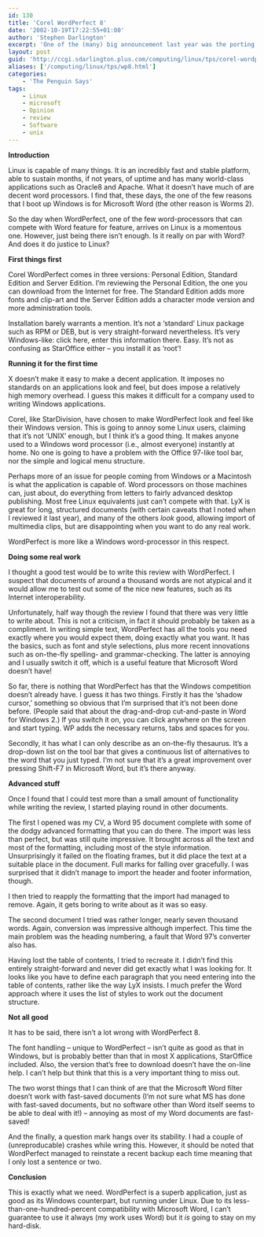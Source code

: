 ```yaml
---
id: 130
title: 'Corel WordPerfect 8'
date: '2002-10-19T17:22:55+01:00'
author: 'Stephen Darlington'
excerpt: 'One of the (many) big announcement last year was the porting of WordPerfect to Linux. Stephen Darlington reviews the outcome. '
layout: post
guid: 'http://ccgi.sdarlington.plus.com/computing/linux/tps/corel-wordperfect-8.html'
aliases: ['/computing/linux/tps/wp8.html']
categories:
    - 'The Penguin Says'
tags:
    - Linux
    - microsoft
    - Opinion
    - review
    - Software
    - unix
---
```


**Introduction**

Linux is capable of many things. It is an incredibly fast and stable platform, able to sustain months, if not years, of uptime and has many world-class applications such as Oracle8 and Apache. What it doesn’t have much of are decent word processors. I find that, these days, the one of the few reasons that I boot up Windows is for Microsoft Word (the other reason is Worms 2).

So the day when WordPerfect, one of the few word-processors that can compete with Word feature for feature, arrives on Linux is a momentous one. However, just being there isn’t enough. Is it really on par with Word? And does it do justice to Linux?

**First things first**

Corel WordPerfect comes in three versions: Personal Edition, Standard Edition and Server Edition. I’m reviewing the Personal Edition, the one you can download from the Internet for free. The Standard Edition adds more fonts and clip-art and the Server Edition adds a character mode version and more administration tools.

Installation barely warrants a mention. It’s not a ‘standard’ Linux package such as RPM or DEB, but is very straight-forward nevertheless. It’s very Windows-like: click here, enter this information there. Easy. It’s not as confusing as StarOffice either – you install it as ‘root’!

**Running it for the first time**

X doesn’t make it easy to make a decent application. It imposes no standards on an applications look and feel, but does impose a relatively high memory overhead. I guess this makes it difficult for a company used to writing Windows applications.

Corel, like StarDivision, have chosen to make WordPerfect look and feel like their Windows version. This is going to annoy some Linux users, claiming that it’s not ‘UNIX’ enough, but I think it’s a good thing. It makes anyone used to a Windows word processor (i.e., almost everyone) instantly at home. No one is going to have a problem with the Office 97-like tool bar, nor the simple and logical menu structure.

Perhaps more of an issue for people coming from Windows or a Macintosh is what the application is capable of. Word processors on those machines can, just about, do everything from letters to fairly advanced desktop publishing. Most free Linux equivalents just can’t compete with that. LyX is great for long, structured documents (with certain caveats that I noted when I reviewed it last year), and many of the others *look* good, allowing import of multimedia clips, but are disappointing when you want to do any real work.

WordPerfect is more like a Windows word-processor in this respect.

**Doing some real work**

I thought a good test would be to write this review with WordPerfect. I suspect that documents of around a thousand words are not atypical and it would allow me to test out some of the nice new features, such as its Internet interoperability.

Unfortunately, half way though the review I found that there was very little to write about. This is not a criticism, in fact it should probably be taken as a compliment. In writing simple text, WordPerfect has all the tools you need exactly where you would expect them, doing exactly what you want. It has the basics, such as font and style selections, plus more recent innovations such as on-the-fly spelling- and grammar-checking. The latter is annoying and I usually switch it off, which is a useful feature that Microsoft Word doesn’t have!

So far, there is nothing that WordPerfect has that the Windows competition doesn’t already have. I guess it has two things. Firstly it has the ‘shadow cursor,’ something so obvious that I’m surprised that it’s not been done before. (People said that about the drag-and-drop cut-and-paste in Word for Windows 2.) If you switch it on, you can click anywhere on the screen and start typing. WP adds the necessary returns, tabs and spaces for you.

Secondly, it has what I can only describe as an on-the-fly thesaurus. It’s a drop-down list on the tool bar that gives a continuous list of alternatives to the word that you just typed. I’m not sure that it’s a great improvement over pressing Shift-F7 in Microsoft Word, but it’s there anyway.

**Advanced stuff**

Once I found that I could test more than a small amount of functionality while writing the review, I started playing round in other documents.

The first I opened was my CV, a Word 95 document complete with some of the dodgy advanced formatting that you can do there. The import was less than perfect, but was still quite impressive. It brought across all the text and most of the formatting, including most of the style information. Unsurprisingly it failed on the floating frames, but it did place the text at a suitable place in the document. Full marks for falling over gracefully. I was surprised that it didn’t manage to import the header and footer information, though.

I then tried to reapply the formatting that the import had managed to remove. Again, it gets boring to write about as it was so easy.

The second document I tried was rather longer, nearly seven thousand words. Again, conversion was impressive although imperfect. This time the main problem was the heading numbering, a fault that Word 97’s converter also has.

Having lost the table of contents, I tried to recreate it. I didn’t find this entirely straight-forward and never did get exactly what I was looking for. It looks like you have to define each paragraph that you need entering into the table of contents, rather like the way LyX insists. I much prefer the Word approach where it uses the list of styles to work out the document structure.

**Not all good**

It has to be said, there isn’t a lot wrong with WordPerfect 8.

The font handling – unique to WordPerfect – isn’t quite as good as that in Windows, but is probably better than that in most X applications, StarOffice included. Also, the version that’s free to download doesn’t have the on-line help. I can’t help but think that this is a very important thing to miss out.

The two worst things that I can think of are that the Microsoft Word filter doesn’t work with fast-saved documents (I’m not sure what MS has done with fast-saved documents, but no software other than Word itself seems to be able to deal with it!) – annoying as most of my Word documents are fast-saved!

And the finally, a question mark hangs over its stability. I had a couple of (unreproducable) crashes while wring this. However, it should be noted that WordPerfect managed to reinstate a recent backup each time meaning that I only lost a sentence or two.

**Conclusion**

This is exactly what we need. WordPerfect is a superb application, just as good as its Windows counterpart, but running under Linux. Due to its less-than-one-hundred-percent compatibility with Microsoft Word, I can’t guarantee to use it always (my work uses Word) but it *is* going to stay on my hard-disk.